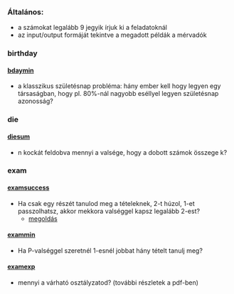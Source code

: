 ### Általános:
* a számokat legalább 9 jegyik írjuk ki a feladatoknál
* az input/output formáját tekintve a megadott példák a mérvadók


### birthday
#### [bdaymin](bdaymin/bdaymin.pdf)
* a klasszikus születésnap probléma: hány ember kell hogy legyen egy társaságban, hogy 
pl. 80%-nál nagyobb eséllyel legyen születésnap azonosság?

### die
#### [diesum](diesum/diesum.pdf)
* n kockát feldobva mennyi a valsége, hogy a dobott számok összege k?


### exam
#### [examsuccess](examsuccess/examsuccess.pdf)
* Ha csak egy részét tanulod meg a tételeknek, 2-t húzol, 1-et passzolhatsz, akkor mekkora valséggel kapsz legalább 2-est?
  * [megoldás](examsuccess/sol.tgz)

#### [exammin](exammin/exammin.pdf)
* Ha P-valséggel szeretnél 1-esnél jobbat hány tételt tanulj meg?

#### [examexp](examexp/examexp.pdf)
* mennyi a várható osztályzatod? (további részletek a pdf-ben)
